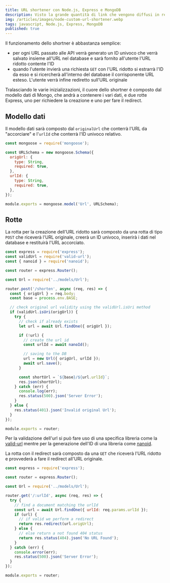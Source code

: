 ```yaml
---
title: URL shortener con Node.js, Express e MongoDB
description: Visto la grande quantità di link che vengono diffusi in rete si sente spesso l'esigenza di generare dei link molto più brevi ed è qui che entrano in gioco gli URL shortener.
img: /articles/images/node-custom-url-shortener.webp
tags: javascript, Node.js, Express, MongoDB
published: true
---
```


Il funzionamento dello shortner è abbastanza semplice:

- per ogni URL passato alle API verrà generato un ID univoco che verrà salvato insieme all'URL nel database e sarà fornito all'utente l'URL ridotto contente l'ID
- quando l'utente invierà una richiesta `GET` con l'URL ridotto si estrarrà l'ID da esso e si ricercherà all'interno del database il corrisponente URL esteso. L'utente verrà infine rediretto sull'URL originale

Tralasciando le varie inizializzazioni, il cuore dello shortner è composto dal modello dati di Mongo, che andrà a contenere i vari dati, e due rotte Express, uno per richiedere la creazione e uno per fare il redirect.

## Modello dati

Il modello dati sarà composto dal `originalUrl` che conterrà l'URL da "accorciare" e l'`urlId` che conterrà l'ID univoco relativo.

```javascript
const mongoose = require('mongoose');

const URLSchema = new mongoose.Schema({
  origUrl: {
    type: String,
    required: true,
  },
  urlId: {
    type: String,
    required: true,
  },
});

module.exports = mongoose.model('Url', URLSchema);
```

## Rotte

La rotta per la creazione dell'URL ridotto sarà composto da una rotta di tipo `POST` che riceverà l'URL originale, creerà un ID univoco, inserirà i dati nel database e restituirà l'URL accorciato.

```javascript
const express = require('express');
const validUrl = require('valid-url');
const { nanoid } = require('nanoid');

const router = express.Router();

const Url = require('../models/Url');

router.post('/shorten', async (req, res) => {
  const { origUrl } = req.body;
  const base = process.env.BASE;

  // check original url validity using the validUrl.isUri method
  if (validUrl.isUri(origUrl)) {
    try {
      // check if already exists
      let url = await Url.findOne({ origUrl });

      if (!url) {
        // create the url id
        const urlId = await nanoId();

        // saving to the DB
        url = new Url({ origUrl, urlId });
        await url.save();
      }

      const shortUrl = `${base}/${url.urlId}`;
      res.json(shortUrl);
    } catch (err) {
      console.log(err);
      res.status(500).json('Server Error');
    }
  } else {
    res.status(401).json('Invalid original Url');
  }
});

module.exports = router;
```

Per la validazione dell'url si può fare uso di una specifica libreria come la [valid-url](https://www.npmjs.com/package/valid-url) mentre per la generazione dell'ID di una libreria come [nanoid](https://github.com/ai/nanoid).

La rotta con il redirect sarà composto da una `GET` che riceverà l'URL ridotto e provvederà a fare il redirect all'URL originale.

```javascript
const express = require('express');

const router = express.Router();

const Url = require('../models/Url');

router.get('/:urlId', async (req, res) => {
  try {
    // find a document matching the urlId
    const url = await Url.findOne({ urlId: req.params.urlId });
    if (url) {
      // if valid we perform a redirect
      return res.redirect(url.origUrl);
    } else {
      // else return a not found 404 status
      return res.status(404).json('No URL Found');
    }
  } catch (err) {
    console.error(err);
    res.status(500).json('Server Error');
  }
});

module.exports = router;
```
